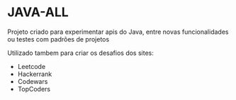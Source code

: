 # JAVA-ALL
Projeto criado para experimentar apis do Java, entre novas funcionalidades ou testes com padrões de projetos

Utilizado tambem para criar os desafios dos sites:
- Leetcode
- Hackerrank
- Codewars
- TopCoders